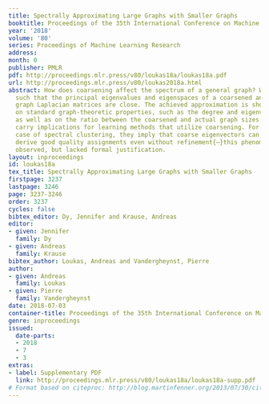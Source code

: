```yaml
---
title: Spectrally Approximating Large Graphs with Smaller Graphs
booktitle: Proceedings of the 35th International Conference on Machine Learning
year: '2018'
volume: '80'
series: Proceedings of Machine Learning Research
address: 
month: 0
publisher: PMLR
pdf: http://proceedings.mlr.press/v80/loukas18a/loukas18a.pdf
url: http://proceedings.mlr.press/v80/loukas2018a.html
abstract: How does coarsening affect the spectrum of a general graph? We provide conditions
  such that the principal eigenvalues and eigenspaces of a coarsened and original
  graph Laplacian matrices are close. The achieved approximation is shown to depend
  on standard graph-theoretic properties, such as the degree and eigenvalue distributions,
  as well as on the ratio between the coarsened and actual graph sizes. Our results
  carry implications for learning methods that utilize coarsening. For the particular
  case of spectral clustering, they imply that coarse eigenvectors can be used to
  derive good quality assignments even without refinement{—}this phenomenon was previously
  observed, but lacked formal justification.
layout: inproceedings
id: loukas18a
tex_title: Spectrally Approximating Large Graphs with Smaller Graphs
firstpage: 3237
lastpage: 3246
page: 3237-3246
order: 3237
cycles: false
bibtex_editor: Dy, Jennifer and Krause, Andreas
editor:
- given: Jennifer
  family: Dy
- given: Andreas
  family: Krause
bibtex_author: Loukas, Andreas and Vandergheynst, Pierre
author:
- given: Andreas
  family: Loukas
- given: Pierre
  family: Vandergheynst
date: 2018-07-03
container-title: Proceedings of the 35th International Conference on Machine Learning
genre: inproceedings
issued:
  date-parts:
  - 2018
  - 7
  - 3
extras:
- label: Supplementary PDF
  link: http://proceedings.mlr.press/v80/loukas18a/loukas18a-supp.pdf
# Format based on citeproc: http://blog.martinfenner.org/2013/07/30/citeproc-yaml-for-bibliographies/
---
```


